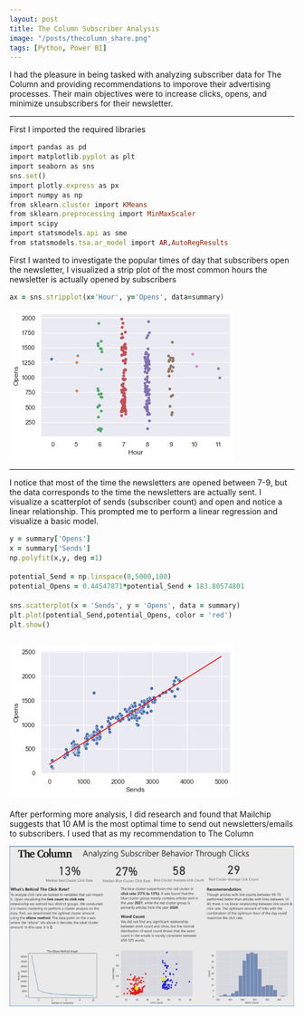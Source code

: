 ```yaml
---
layout: post
title: The Column Subscriber Analysis
image: "/posts/thecolumn_share.png"
tags: [Python, Power BI]
---
```


I had the pleasure in being tasked with analyzing subscriber data for The Column and providing recommendations to imporove their advertising processes. Their main objectives were to increase clicks, opens, and minimize unsubscribers for their newsletter.

---

First I imported the required libraries

```ruby
import pandas as pd
import matplotlib.pyplot as plt
import seaborn as sns
sns.set()
import plotly.express as px
import numpy as np
from sklearn.cluster import KMeans
from sklearn.preprocessing import MinMaxScaler
import scipy 
import statsmodels.api as sme
from statsmodels.tsa.ar_model import AR,AutoRegResults

```
First I wanted to investigate the popular times of day that subscribers open the newsletter, I visualized a strip plot of the most common hours the newsletter is actually opened by subscribers

```ruby
ax = sns.stripplot(x='Hour', y='Opens', data=summary)
```
![alt text](/img/posts/Strip_plot.png "Strip Plot")

---
I notice that most of the time the newsletters are opened between 7-9, but the data corresponds to the time the newsletters are actually sent. I visualize a scatterplot of sends (subscriber count) and open and notice a linear relationship. This prompted me to perform a linear regression and visualize a basic model.

```ruby
y = summary['Opens']
x = summary['Sends']
np.polyfit(x,y, deg =1)

potential_Send = np.linspace(0,5000,100)
potential_Opens = 0.44547871*potential_Send + 183.80574801

sns.scatterplot(x = 'Sends', y = 'Opens', data = summary)
plt.plot(potential_Send,potential_Opens, color = 'red')
plt.show()
```

![alt text](/img/posts/Opens_Regression.png "Opens Linear Regression")
---
After performing more analysis, I did research and found that Mailchip suggests that 10 AM is the most optimal time to send out newsletters/emails to subscribers. I used that as  my recommendation to The Column

![alt text](/img/posts/Clicks_Analysis.jpg "Opens Analysis")

